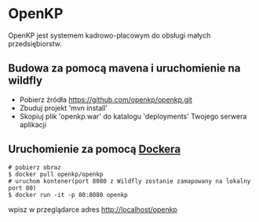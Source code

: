 OpenKP
======

OpenKP jest systemem kadrowo-płacowym do obsługi małych przedsiębiorstw. 

Budowa za pomocą mavena i uruchomienie na wildfly
------
* Pobierz źródła https://github.com/openkp/openkp.git
* Zbuduj projekt 'mvn install'
* Skopiuj plik 'openkp.war' do katalogu 'deployments' Twojego serwera aplikacji

Uruchomienie za pomocą [Dockera](https://docker.io)
------
    # pobierz obraz 
    $ docker pull openkp/openkp
    # uruchom kontener(port 8080 z Wildfly zostanie zamapowany na lokalny port 80)
    $ docker run -it -p 80:8080 openkp
wpisz w przeglądarce adres
[http://localhost/openkp](http://localhost/openkp)
